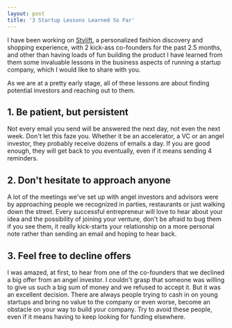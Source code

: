 ```yaml
---
layout: post
title: '3 Startup Lessons Learned So Far'
---
```


I have been working on [Stylift](http://www.stylift.com), a personalized fashion discovery and shopping experience, with 2 kick-ass co-founders for the past 2.5 months, and other than having loads of fun building the product I have learned from them some invaluable lessons in the business aspects of running a startup company, which I would like to share with you.

As we are at a pretty early stage, all of these lessons are about finding potential investors and reaching out to them.

## 1. Be patient, but persistent

Not every email you send will be answered the next day, not even the next week. Don't let this faze you. Whether it be an accelerator, a VC or an angel investor, they probably receive dozens of emails a day. If you are good enough, they will get back to you eventually, even if it means sending 4 reminders.

## 2. Don't hesitate to approach anyone

A lot of the meetings we've set up with angel investors and advisors were by approaching people we recognized in parties, restaurants or just walking down the street. Every successful entrepreneur will love to hear about your idea and the possibility of joining your venture, don't be afraid to bug them if you see them, it really kick-starts your relationship on a more personal note rather than sending an email and hoping to hear back.

## 3. Feel free to decline offers

I was amazed, at first, to hear from one of the co-founders that we declined a big offer from an angel investor. I couldn't grasp that someone was willing to give us such a big sum of money and we refused to accept it. But it was an excellent decision. There are always people trying to cash in on young startups and bring no value to the company or even worse, become an obstacle on your way to build your company. Try to avoid these people, even if it means having to keep looking for funding elsewhere.